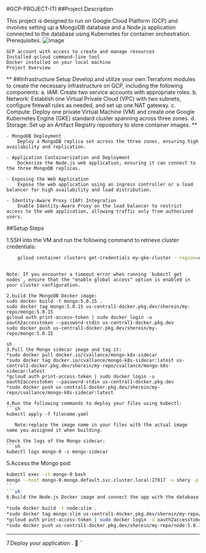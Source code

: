 #GCP-PROJECT-ITI
##Project Description

This project is designed to run on Google Cloud Platform (GCP) and involves setting up a MongoDB database and a Node.js application connected to the database using Kubernetes for container orchestration.
Prerequisites.
![image](https://github.com/shereenm1521/GCP-PROJECT-ITI/assets/140805315/e52a9b62-85a6-4397-89a0-cd7c8bac52df)


    GCP account with access to create and manage resources
    Installed gcloud command-line tool
    Docker installed on your local machine
    Project Overview
**
    ##Infrastructure Setup
        Develop and utilize your own Terraform modules to create the necessary infrastructure on GCP, including the following components: a. IAM: Create two service accounts with appropriate roles. b. Network: Establish one Virtual Private Cloud (VPC) with two subnets, configure firewall rules as needed, and set up one NAT gateway. c. Compute: Deploy one private Virtual Machine (VM) and create one Google Kubernetes Engine (GKE) standard cluster spanning across three zones. d. Storage: Set up an Artifact Registry repository to store container images.
**

    - MongoDB Deployment
        Deploy a MongoDB replica set across the three zones, ensuring high availability and replication.

    - Application Containerization and Deployment
        Dockerize the Node.js web application, ensuring it can connect to the three MongoDB replicas.

    - Exposing the Web Application
        Expose the web application using an ingress controller or a load balancer for high availability and load distribution.

    - Identity-Aware Proxy (IAP) Integration
        Enable Identity-Aware Proxy on the load balancer to restrict access to the web application, allowing traffic only from authorized users.

##Setup Steps

1.SSH into the VM and run the following command to retrieve cluster credentials:
```sh
    gcloud container clusters get-credentials my-gke-cluster --region=us-central1 --project=sherein
```
```

Note: If you encounter a timeout error when running `kubectl get nodes`, ensure that the "enable global access" option is enabled in your cluster configuration.

2.build the MongoDB Docker image:
sudo docker build -t mongo:5.0.15 .
sudo docker tag mongo:5.0.15 us-central1-docker.pkg.dev/sherein/my-repo/mongo:5.0.15
gcloud auth print-access-token | sudo docker login -u oauth2accesstoken --password-stdin us-central1-docker.pkg.dev
sudo docker push us-central1-docker.pkg.dev/sherein/my-repo/mongo:5.0.15
```
```
sh
3.Pull the Mongo sidecar image and tag it:
*sudo docker pull docker.io/cvallance/mongo-k8s-sidecar
*sudo docker tag docker.io/cvallance/mongo-k8s-sidecar:latest us-central1-docker.pkg.dev/sherein/my-repo/cvallance/mongo-k8s-sidecar:latest
*gcloud auth print-access-token | sudo docker login -u oauth2accesstoken --password-stdin us-central1-docker.pkg.dev
*sudo docker push us-central1-docker.pkg.dev/sherein/my-repo/cvallance/mongo-k8s-sidecar:latest
```


```
4.Run the following commands to deploy your files using kubectl:
```sh
kubectl apply -f filename.yaml 

   Note:replace the image name in your files with the actual image name you assigned it when building.

Check the logs of the Mongo sidecar:
```sh
kubectl logs mongo-0 -c mongo-sidecar
```
5.Access the Mongo pod:
```sh
kubectl exec -it mongo-0 bash
mongo --host mongo-0.mongo.default.svc.cluster.local:27017 -u shery -p 1521 --authenticationDatabase admin
``
```sh`
6.Build the Node.js Docker image and connect the app with the database:

*sudo docker build -t node:slim .
*sudo docker tag mongo:slim us-central1-docker.pkg.dev/sherein/my-repo/mongo:slim 
*gcloud auth print-access-token | sudo docker login -u oauth2accesstoken --password-stdin us-central1-docker.pkg.dev
*sudo docker push us-central1-docker.pkg.dev/sherein/my-repo/node:5.0.15
```
-----------------------
7.Deploy your application . 🙂
``
